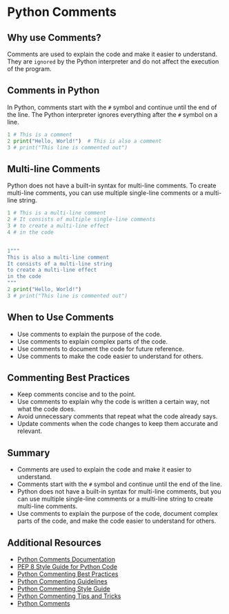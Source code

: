 # Python Comments

## Why use Comments?

Comments are used to explain the code and make it easier to understand. They are `ignored` by the Python interpreter and do not affect the execution of the program.

## Comments in Python

In Python, comments start with the `#` symbol and continue until the end of the line. The Python interpreter ignores everything after the `#` symbol on a line.

```python
1 # This is a comment
2 print("Hello, World!")  # This is also a comment
3 # print("This line is commented out")
```

## Multi-line Comments

Python does not have a built-in syntax for multi-line comments. To create multi-line comments, you can use multiple single-line comments or a multi-line string.

```python
1 # This is a multi-line comment
2 # It consists of multiple single-line comments
3 # to create a multi-line effect
4 # in the code


1"""
This is also a multi-line comment
It consists of a multi-line string
to create a multi-line effect
in the code
"""
2 print("Hello, World!")
3 # print("This line is commented out")
```

## When to Use Comments

- Use comments to explain the purpose of the code.
- Use comments to explain complex parts of the code.
- Use comments to document the code for future reference.
- Use comments to make the code easier to understand for others.

## Commenting Best Practices

- Keep comments concise and to the point.
- Use comments to explain why the code is written a certain way, not what the code does.
- Avoid unnecessary comments that repeat what the code already says.
- Update comments when the code changes to keep them accurate and relevant.

## Summary

- Comments are used to explain the code and make it easier to understand.
- Comments start with the `#` symbol and continue until the end of the line.
- Python does not have a built-in syntax for multi-line comments, but you can use multiple single-line comments or a multi-line string to create multi-line comments.
- Use comments to explain the purpose of the code, document complex parts of the code, and make the code easier to understand for others.

## Additional Resources

- [Python Comments Documentation](https://docs.python.org/3/tutorial/introduction.html#comments)
- [PEP 8 Style Guide for Python Code](https://www.python.org/dev/peps/pep-0008/#comments)
- [Python Commenting Best Practices](https://realpython.com/documenting-python-code/)
- [Python Commenting Guidelines](https://realpython.com/python-comments-guide/)
- [Python Commenting Style Guide](https://realpython.com/python-comments-guide/#commenting-style-guide)
- [Python Commenting Tips and Tricks](https://realpython.com/python-comments-guide/#commenting-tips-and-tricks)
- [Python Comments](https://www.w3schools.com/python/python_comments.asp)

